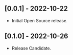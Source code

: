 ## [0.0.1] - 2022-10-22

* Initial Open Source release.

## [0.1.0] - 2022-10-26

* Release Candidate.
